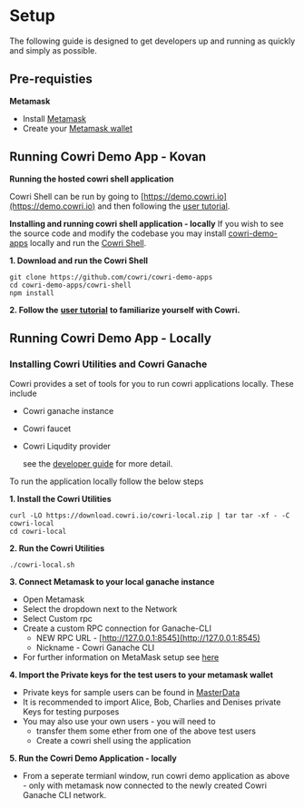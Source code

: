 # Setup

The following guide is designed to get developers up and running as quickly and simply as possible.

## Pre-requisties

**Metamask**

* Install [Metamask](https://chrome.google.com/webstore/detail/metamask/nkbihfbeogaeaoehlefnkodbefgpgknn?hl=en)
* Create your [Metamask wallet](https://metamask.io/)

## Running Cowri Demo App - Kovan

**Running the hosted cowri shell application**

Cowri Shell can be run by going to [https://demo.cowri.io](https://demo.cowri.io) and then following the [user tutorial](../cowri-user-guide/1-user-tutorial.md).

**Installing and running cowri shell application - locally** If you wish to see the source code and modify the codebase you may install [cowri-demo-apps](https://github.com/cowri/cowri-demo-apps) locally and run the [Cowri Shell](https://github.com/cowri/cowri-demo-apps/tree/master/cowri-shell).

**1. Download and run the Cowri Shell**

```text
git clone https://github.com/cowri/cowri-demo-apps
cd cowri-demo-apps/cowri-shell
npm install
```

**2. Follow the** [**user tutorial**](../cowri-user-guide/1-user-tutorial.md) **to familiarize yourself with Cowri.**

## Running Cowri Demo App - Locally

### Installing Cowri Utilities and Cowri Ganache

Cowri provides a set of tools for you to run cowri applications locally. These include

* Cowri ganache instance
* Cowri faucet
* Cowri Liqudity provider

  see the [developer guide](developerguide.md) for more detail.

To run the application locally follow the below steps

**1. Install the Cowri Utilities**

```text
curl -LO https://download.cowri.io/cowri-local.zip | tar tar -xf - -C cowri-local
cd cowri-local
```

**2. Run the Cowri Utilities**

```text
./cowri-local.sh
```

**3. Connect Metamask to your local ganache instance**

* Open Metamask
* Select the dropdown next to the Network
* Select Custom rpc
* Create a custom RPC connection for Ganache-CLI
  * NEW RPC URL - [http://127.0.0.1:8545](http://127.0.0.1:8545)
  * Nickname - Cowri Ganache CLI
* For further information on MetaMask setup see [here](https://metamask.github.io/metamask-docs/Main_Concepts/Getting_Started)

**4. Import the Private keys for the test users to your metamask wallet**

* Private keys for sample users can be found in [MasterData](masterdata.md)
* It is recommended to import Alice, Bob, Charlies and Denises private Keys for testing purposes
* You may also use your own users - you will need to 
  * transfer them some ether from one of the above test users
  * Create a cowri shell using the application

**5. Run the Cowri Demo Application - locally**

* From a seperate termianl window, run cowri demo application as above - only with metamask now connected to the newly created Cowri Ganache CLI network. 

